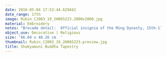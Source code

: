 ```yaml
---
date: 2016-05-04 17:53:44.629442
date_range: 17th
image: Rubin_C2003_19_2H065223.2000x2000.jpg
material: Embroidery
notes: "Brocade detail:  Official insignia of the Ming Dynasty, 15th-17th Century\r\n\r\n"
object_use: Decorative | Religious
size: '66.04 x 48.26 cm  '
thumbnail: Rubin_C2003_19_2H065223.preview.jpg
title: Shakyamuni Buddha Tapestry
---
```



